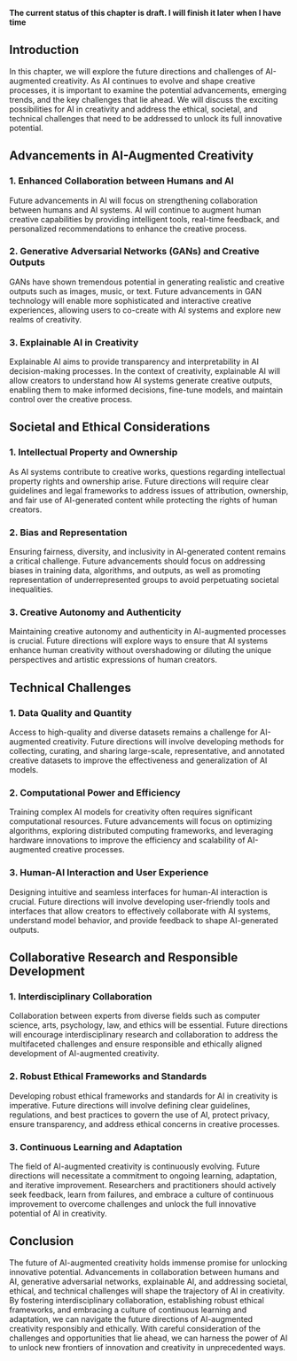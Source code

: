 **The current status of this chapter is draft. I will finish it later when I have time**

Introduction
------------

In this chapter, we will explore the future directions and challenges of AI-augmented creativity. As AI continues to evolve and shape creative processes, it is important to examine the potential advancements, emerging trends, and the key challenges that lie ahead. We will discuss the exciting possibilities for AI in creativity and address the ethical, societal, and technical challenges that need to be addressed to unlock its full innovative potential.

Advancements in AI-Augmented Creativity
---------------------------------------

### 1. Enhanced Collaboration between Humans and AI

Future advancements in AI will focus on strengthening collaboration between humans and AI systems. AI will continue to augment human creative capabilities by providing intelligent tools, real-time feedback, and personalized recommendations to enhance the creative process.

### 2. Generative Adversarial Networks (GANs) and Creative Outputs

GANs have shown tremendous potential in generating realistic and creative outputs such as images, music, or text. Future advancements in GAN technology will enable more sophisticated and interactive creative experiences, allowing users to co-create with AI systems and explore new realms of creativity.

### 3. Explainable AI in Creativity

Explainable AI aims to provide transparency and interpretability in AI decision-making processes. In the context of creativity, explainable AI will allow creators to understand how AI systems generate creative outputs, enabling them to make informed decisions, fine-tune models, and maintain control over the creative process.

Societal and Ethical Considerations
-----------------------------------

### 1. Intellectual Property and Ownership

As AI systems contribute to creative works, questions regarding intellectual property rights and ownership arise. Future directions will require clear guidelines and legal frameworks to address issues of attribution, ownership, and fair use of AI-generated content while protecting the rights of human creators.

### 2. Bias and Representation

Ensuring fairness, diversity, and inclusivity in AI-generated content remains a critical challenge. Future advancements should focus on addressing biases in training data, algorithms, and outputs, as well as promoting representation of underrepresented groups to avoid perpetuating societal inequalities.

### 3. Creative Autonomy and Authenticity

Maintaining creative autonomy and authenticity in AI-augmented processes is crucial. Future directions will explore ways to ensure that AI systems enhance human creativity without overshadowing or diluting the unique perspectives and artistic expressions of human creators.

Technical Challenges
--------------------

### 1. Data Quality and Quantity

Access to high-quality and diverse datasets remains a challenge for AI-augmented creativity. Future directions will involve developing methods for collecting, curating, and sharing large-scale, representative, and annotated creative datasets to improve the effectiveness and generalization of AI models.

### 2. Computational Power and Efficiency

Training complex AI models for creativity often requires significant computational resources. Future advancements will focus on optimizing algorithms, exploring distributed computing frameworks, and leveraging hardware innovations to improve the efficiency and scalability of AI-augmented creative processes.

### 3. Human-AI Interaction and User Experience

Designing intuitive and seamless interfaces for human-AI interaction is crucial. Future directions will involve developing user-friendly tools and interfaces that allow creators to effectively collaborate with AI systems, understand model behavior, and provide feedback to shape AI-generated outputs.

Collaborative Research and Responsible Development
--------------------------------------------------

### 1. Interdisciplinary Collaboration

Collaboration between experts from diverse fields such as computer science, arts, psychology, law, and ethics will be essential. Future directions will encourage interdisciplinary research and collaboration to address the multifaceted challenges and ensure responsible and ethically aligned development of AI-augmented creativity.

### 2. Robust Ethical Frameworks and Standards

Developing robust ethical frameworks and standards for AI in creativity is imperative. Future directions will involve defining clear guidelines, regulations, and best practices to govern the use of AI, protect privacy, ensure transparency, and address ethical concerns in creative processes.

### 3. Continuous Learning and Adaptation

The field of AI-augmented creativity is continuously evolving. Future directions will necessitate a commitment to ongoing learning, adaptation, and iterative improvement. Researchers and practitioners should actively seek feedback, learn from failures, and embrace a culture of continuous improvement to overcome challenges and unlock the full innovative potential of AI in creativity.

Conclusion
----------

The future of AI-augmented creativity holds immense promise for unlocking innovative potential. Advancements in collaboration between humans and AI, generative adversarial networks, explainable AI, and addressing societal, ethical, and technical challenges will shape the trajectory of AI in creativity. By fostering interdisciplinary collaboration, establishing robust ethical frameworks, and embracing a culture of continuous learning and adaptation, we can navigate the future directions of AI-augmented creativity responsibly and ethically. With careful consideration of the challenges and opportunities that lie ahead, we can harness the power of AI to unlock new frontiers of innovation and creativity in unprecedented ways.
